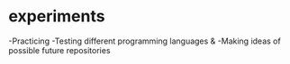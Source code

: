 # experiments
-Practicing
-Testing different programming languages 
&
-Making ideas of possible future repositories
